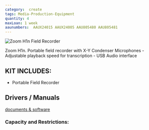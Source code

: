 ```yaml
---
category:  create
tags: Media-Production-Equipment
quantity: 4
maxLoan: 1 week
aaunumbers:  AAUX24015 AAUX24005 AAU805480 AAU805481
---
```

![Zoom H1n Field Recorder](https://zoomcorp.com/media/original_images/H1n_slant01_wShadow.png.768x0_q60.png)

Zoom H1n. Portable field recorder with X-Y Condenser Microphones - Adjustable playback speed for transcription - USB Audio interface
## KIT INCLUDES:
-  Portable Field Recorder

## Drivers / Manuals
[documents & software](https://zoomcorp.com/en/us/handheld-recorders/handheld-recorders/h1n-handy-recorder/h1n-support/)



### Capacity and Restrictions:
